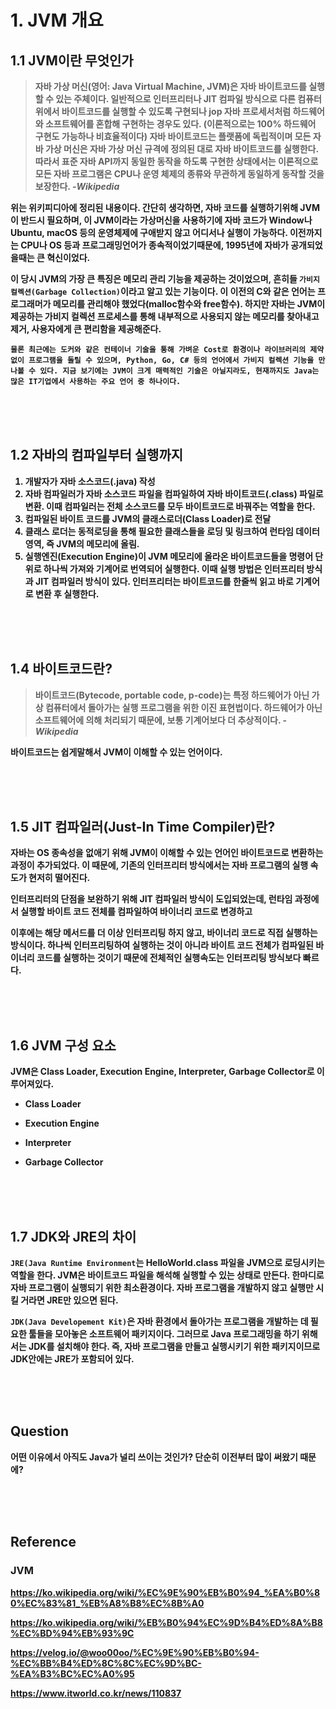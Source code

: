 # <strong>1. JVM 개요 

## <strong>1.1 JVM이란 무엇인가

> 자바 가상 머신(영어: Java Virtual Machine, JVM)은 자바 바이트코드를 실행할 수 있는 주체이다. 일반적으로 인터프리터나 JIT 컴파일 방식으로 다른 컴퓨터 위에서 바이트코드를 실행할 수 있도록 구현되나 jop 자바 프로세서처럼 하드웨어와 소프트웨어를 혼합해 구현하는 경우도 있다. (이론적으로는 100% 하드웨어 구현도 가능하나 비효율적이다) 자바 바이트코드는 플랫폼에 독립적이며 모든 자바 가상 머신은 자바 가상 머신 규격에 정의된 대로 자바 바이트코드를 실행한다. 따라서 표준 자바 API까지 동일한 동작을 하도록 구현한 상태에서는 이론적으로 모든 자바 프로그램은 CPU나 운영 체제의 종류와 무관하게 동일하게 동작할 것을 보장한다. _-Wikipedia_

위는 위키피디아에 정리된 내용이다. 간단히 생각하면, 자바 코드를 실행하기위해 JVM이 반드시 필요하며, 이 JVM이라는 가상머신을 사용하기에 자바 코드가 Window나 Ubuntu, macOS 등의 운영체제에 구애받지 않고 어디서나 실행이 가능하다. 이전까지는 CPU나 OS 등과 프로그래밍언어가 종속적이었기때문에, 1995년에 자바가 공개되었을때는 큰 혁신이었다. 

이 당시 JVM의 가장 큰 특징은 메모리 관리 기능을 제공하는 것이었으며, 흔히들 `가비지 컬렉션(Garbage Collection)`이라고 알고 있는 기능이다. 이 이전의 C와 같은 언어는 프로그래머가 메모리를 관리해야 했었다(malloc함수와 free함수). 하지만 자바는 JVM이 제공하는 가비지 컬렉션 프로세스를 통해 내부적으로 사용되지 않는 메모리를 찾아내고 제거, 사용자에게 큰 편리함을 제공해준다. 

```
물론 최근에는 도커와 같은 컨테이너 기술을 통해 가벼운 Cost로 환경이나 라이브러리의 제약없이 프로그램을 돌릴 수 있으며, Python, Go, C# 등의 언어에서 가비지 컬렉션 기능을 만나볼 수 있다. 지금 보기에는 JVM이 크게 매력적인 기술은 아닐지라도, 현재까지도 Java는 많은 IT기업에서 사용하는 주요 언어 중 하나이다.
```

<br><br><br>

## <strong>1.2 자바의 컴파일부터 실행까지

1. 개발자가 자바 소스코드(.java) 작성
2. 자바 컴파일러가 자바 소스코드 파일을 컴파일하여 자바 바이트코드(.class) 파일로 변환. 이때 컴파일러는 전체 소스코드를 모두 바이트코드로 바꿔주는 역할을 한다.
3. 컴파일된 바이트 코드를 JVM의 클래스로더(Class Loader)로 전달
4. 클래스 로더는 동적로딩을 통해 필요한 클래스들을 로딩 및 링크하여 런타임 데이터 영역, 즉 JVM의 메모리에 올림.
5. 실행엔진(Execution Engine)이 JVM 메모리에 올라온 바이트코드들을 명령어 단위로 하나씩 가져와 기계어로 번역되어 실행한다. 이때 실행 방법은 인터프리터 방식과 JIT 컴파일러 방식이 있다. 인터프리터는 바이트코드를 한줄씩 읽고 바로 기계어로 변환 후 실행한다.
   
<br><br><br>

## <strong>1.4 바이트코드란?
>바이트코드(Bytecode, portable code, p-code)는 특정 하드웨어가 아닌 가상 컴퓨터에서 돌아가는 실행 프로그램을 위한 이진 표현법이다. 하드웨어가 아닌 소프트웨어에 의해 처리되기 때문에, 보통 기계어보다 더 추상적이다. -_Wikipedia_

바이트코드는 쉽게말해서 JVM이 이해할 수 있는 언어이다.

<br><br><br>

## <strong>1.5 JIT 컴파일러(Just-In Time Compiler)란?
자바는 OS 종속성을 없애기 위해 JVM이 이해할 수 있는 언어인 바이트코드로 변환하는 과정이 추가되었다. 이 때문에, 기존의 인터프리터 방식에서는 자바 프로그램의 실행 속도가 현저히 떨어진다.

인터프리터의 단점을 보완하기 위해 JIT 컴파일러 방식이 도입되었는데, 런타임 과정에서 실행할 바이트 코드 전체를 컴파일하여 바이너리 코드로 변경하고 

이후에는 해당 메서드를 더 이상 인터프리팅 하지 않고, 바이너리 코드로 직접 실행하는 방식이다. 하나씩 인터프리팅하여 실행하는 것이 아니라 바이트 코드 전체가 컴파일된 바이너리 코드를 실행하는 것이기 때문에 전체적인 실행속도는 인터프리팅 방식보다 빠르다.

<br><br><br>

## <strong>1.6 JVM 구성 요소

JVM은 Class Loader, Execution Engine, Interpreter, Garbage Collector로 이루어져있다.

* Class Loader

* Execution Engine

* Interpreter

* Garbage Collector

<br><br><br>

## <strong>1.7 JDK와 JRE의 차이
`JRE(Java Runtime Environment`는 HelloWorld.class 파일을 JVM으로 로딩시키는 역할을 한다. JVM은 바이트코드 파일을 해석해 실행할 수 있는 상태로 만든다. 한마디로 자바 프로그램이 실행되기 위한 최소환경이다. 자바 프로그램을 개발하지 않고 실행만 시킬 거라면 JRE만 있으면 된다.

`JDK(Java Developement Kit)`은 자바 환경에서 돌아가는 프로그램을 개발하는 데 필요한 툴들을 모아놓은 소프트웨어 패키지이다. 그러므로 Java 프로그래밍을 하기 위해서는 JDK를 설치해야 한다. 즉, 자바 프로그램을 만들고 실행시키기 위한 패키지이므로 JDK안에는 JRE가 포함되어 있다.

<br><br><br>

## Question
어떤 이유에서 아직도 Java가 널리 쓰이는 것인가? 단순히 이전부터 많이 써왔기 때문에?

<br><br><br>

## Reference

### JVM
https://ko.wikipedia.org/wiki/%EC%9E%90%EB%B0%94_%EA%B0%80%EC%83%81_%EB%A8%B8%EC%8B%A0

https://ko.wikipedia.org/wiki/%EB%B0%94%EC%9D%B4%ED%8A%B8%EC%BD%94%EB%93%9C

https://velog.io/@woo00oo/%EC%9E%90%EB%B0%94-%EC%BB%B4%ED%8C%8C%EC%9D%BC-%EA%B3%BC%EC%A0%95

https://www.itworld.co.kr/news/110837



